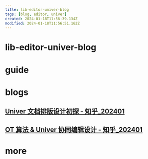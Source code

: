 ```yaml
---
title: lib-editor-univer-blog
tags: [blog, editor, univer]
created: 2024-01-18T11:56:39.134Z
modified: 2024-01-18T11:56:51.162Z
---
```


# lib-editor-univer-blog

# guide

# blogs

## [Univer 文档排版设计初探 - 知乎_202401](https://zhuanlan.zhihu.com/p/677626409)

## [OT 算法 & Univer 协同编辑设计 - 知乎_202401](https://zhuanlan.zhihu.com/p/678454714)

# more
